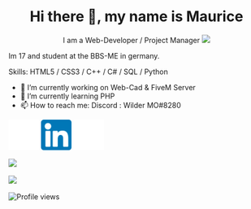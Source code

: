 
<div align="center">
<h1>Hi there 👋, my name is Maurice</h1>
  I am a Web-Developer / Project Manager
<img src="https://maukau.dev/img/banner.png">
</div>



Im 17 and student at the BBS-ME in germany. 

Skills: HTML5 / CSS3 / C++ / C# / SQL / Python

- 🔭 I’m currently working on Web-Cad & FiveM Server 
- 🌱 I’m currently learning PHP 
- 📫 How to reach me: Discord : Wilder MO#8280 


<a href="https://github.com/WilderMO"><img src='imgs/github.png' alt='github' height='60'></a>                          <a href="https://www.linkedin.com/in/maurice-handwerker/"><img src='imgs/linkedin.png' alt='linkedin' height='60'></a>                 <a href="https://maukau.dev"><img src='imgs/world-wide-web.png' alt='website' height='60'></a>


![](http://github-profile-summary-cards.vercel.app/api/cards/profile-details?username=WilderMO&theme=github_dark) 


![](http://github-profile-summary-cards.vercel.app/api/cards/repos-per-language?username=WilderMO&theme=github_dark)


![Profile views](https://gpvc.arturio.dev/WilderMO)  
